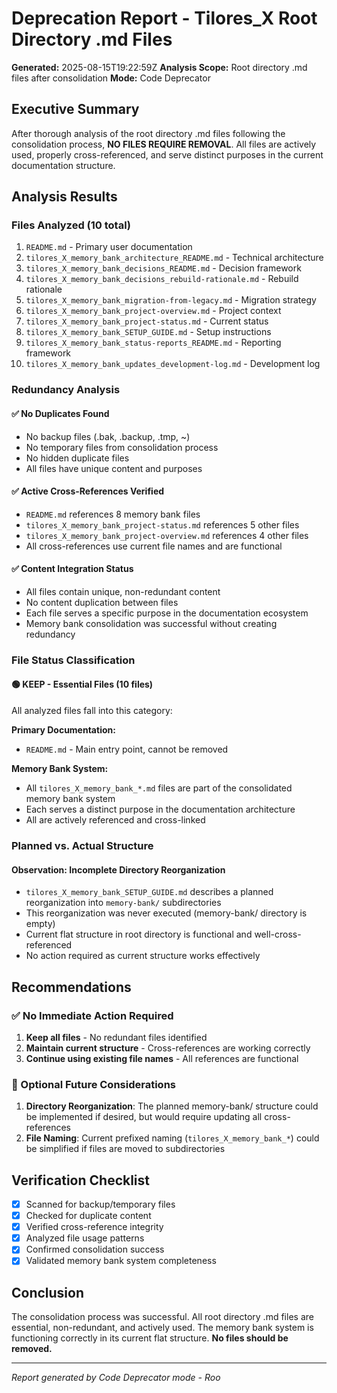 # Deprecation Report - Tilores_X Root Directory .md Files
**Generated:** 2025-08-15T19:22:59Z
**Analysis Scope:** Root directory .md files after consolidation
**Mode:** Code Deprecator

## Executive Summary

After thorough analysis of the root directory .md files following the consolidation process, **NO FILES REQUIRE REMOVAL**. All files are actively used, properly cross-referenced, and serve distinct purposes in the current documentation structure.

## Analysis Results

### Files Analyzed (10 total)
1. `README.md` - Primary user documentation
2. `tilores_X_memory_bank_architecture_README.md` - Technical architecture
3. `tilores_X_memory_bank_decisions_README.md` - Decision framework
4. `tilores_X_memory_bank_decisions_rebuild-rationale.md` - Rebuild rationale
5. `tilores_X_memory_bank_migration-from-legacy.md` - Migration strategy
6. `tilores_X_memory_bank_project-overview.md` - Project context
7. `tilores_X_memory_bank_project-status.md` - Current status
8. `tilores_X_memory_bank_SETUP_GUIDE.md` - Setup instructions
9. `tilores_X_memory_bank_status-reports_README.md` - Reporting framework
10. `tilores_X_memory_bank_updates_development-log.md` - Development log

### Redundancy Analysis

#### ✅ No Duplicates Found
- No backup files (.bak, .backup, .tmp, ~)
- No temporary files from consolidation process
- No hidden duplicate files
- All files have unique content and purposes

#### ✅ Active Cross-References Verified
- `README.md` references 8 memory bank files
- `tilores_X_memory_bank_project-status.md` references 5 other files
- `tilores_X_memory_bank_project-overview.md` references 4 other files
- All cross-references use current file names and are functional

#### ✅ Content Integration Status
- All files contain unique, non-redundant content
- No content duplication between files
- Each file serves a specific purpose in the documentation ecosystem
- Memory bank consolidation was successful without creating redundancy

### File Status Classification

#### 🟢 KEEP - Essential Files (10 files)
All analyzed files fall into this category:

**Primary Documentation:**
- `README.md` - Main entry point, cannot be removed

**Memory Bank System:**
- All `tilores_X_memory_bank_*.md` files are part of the consolidated memory bank system
- Each serves a distinct purpose in the documentation architecture
- All are actively referenced and cross-linked

### Planned vs. Actual Structure

#### Observation: Incomplete Directory Reorganization
- `tilores_X_memory_bank_SETUP_GUIDE.md` describes a planned reorganization into `memory-bank/` subdirectories
- This reorganization was never executed (memory-bank/ directory is empty)
- Current flat structure in root directory is functional and well-cross-referenced
- No action required as current structure works effectively

## Recommendations

### ✅ No Immediate Action Required
1. **Keep all files** - No redundant files identified
2. **Maintain current structure** - Cross-references are working correctly
3. **Continue using existing file names** - All references are functional

### 🔄 Optional Future Considerations
1. **Directory Reorganization**: The planned memory-bank/ structure could be implemented if desired, but would require updating all cross-references
2. **File Naming**: Current prefixed naming (`tilores_X_memory_bank_*`) could be simplified if files are moved to subdirectories

## Verification Checklist

- [x] Scanned for backup/temporary files
- [x] Checked for duplicate content
- [x] Verified cross-reference integrity
- [x] Analyzed file usage patterns
- [x] Confirmed consolidation success
- [x] Validated memory bank system completeness

## Conclusion

The consolidation process was successful. All root directory .md files are essential, non-redundant, and actively used. The memory bank system is functioning correctly in its current flat structure. **No files should be removed.**

---
*Report generated by Code Deprecator mode - Roo*
